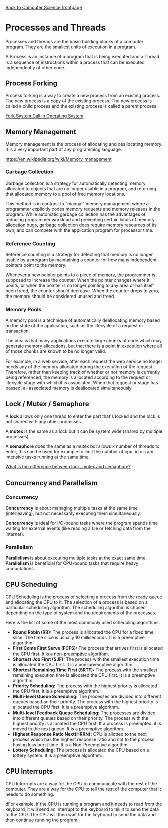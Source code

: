 [Back to Computer Science frontpage](topics/computer-science/computer-science.md)

# Processes and Threads

Processes and threads are the basic building blocks of a computer program. They are the smallest units of execution in a program. 

A Process is an instance of a program that is being executed and a Thread is a sequence of instructions within a process that can be executed independently of other code.

## Process Forking

Process forking is a way to create a new process from an existing process. The new process is a copy of the existing process. The new process is called a child process and the existing process is called a parent process.

[Fork System Call in Operating System](https://www.geeksforgeeks.org/fork-system-call-in-operating-system/)

## Memory Management

Memory management is the process of allocating and deallocating memory. It is a very important part of any programming language.

https://en.wikipedia.org/wiki/Memory_management

### Garbage Collection

Garbage collection is a strategy for automatically detecting memory allocated to objects that are no longer usable in a program, and returning that allocated memory to a pool of free memory locations. 

This method is in contrast to "manual" memory management where a programmer explicitly codes memory requests and memory releases in the program. While automatic garbage collection has the advantages of reducing programmer workload and preventing certain kinds of memory allocation bugs, garbage collection does require memory resources of its own, and can compete with the application program for processor time.

### Reference Counting

Reference counting is a strategy for detecting that memory is no longer usable by a program by maintaining a counter for how many independent pointers point to the memory. 

Whenever a new pointer points to a piece of memory, the programmer is supposed to increase the counter. When the pointer changes where it points, or when the pointer is no longer pointing to any area or has itself been freed, the counter should decrease. When the counter drops to zero, the memory should be considered unused and freed.

### Memory Pools

A memory pool is a technique of automatically deallocating memory based on the state of the application, such as the lifecycle of a request or transaction. 

The idea is that many applications execute large chunks of code which may generate memory allocations, but that there is a point in execution where all of those chunks are known to be no longer valid. 

For example, in a web service, after each request the web service no longer needs any of the memory allocated during the execution of the request. Therefore, rather than keeping track of whether or not memory is currently being referenced, the memory is allocated according to the request or lifecycle stage with which it is associated. When that request or stage has passed, all associated memory is deallocated simultaneously.

## Lock / Mutex / Semaphore

A **lock** allows only one thread to enter the part that's locked and the lock is not shared with any other processes.

A **mutex** is the same as a lock but it can be system wide (shared by multiple processes).

A **semaphore** does the same as a mutex but allows x number of threads to enter, this can be used for example to limit the number of cpu, io or ram intensive tasks running at the same time.

[What is the difference between lock, mutex and semaphore?](https://stackoverflow.com/questions/2332765/what-is-the-difference-between-lock-mutex-and-semaphore)

## Concurrency and Parallelism

### Concurrency

**Concurrency** is about managing multiple tasks at the same time (interleaving), but not necessarily executing them simultaneously. 

**Concurrency** is ideal for I/O-bound tasks where the program spends time waiting for external events (like reading a file or fetching data from the internet).

### Parallelism

**Parallelism** is about executing multiple tasks at the exact same time. **Parallelism** is beneficial for CPU-bound tasks that require heavy computations.

## CPU Scheduling

CPU Scheduling is the process of selecting a process from the ready queue and allocating the CPU to it. The selection of a process is based on a particular scheduling algorithm. The scheduling algorithm is chosen depending on the type of system and the requirements of the processes.

Here is the list of some of the most commonly used scheduling algorithms:

- **Round Robin (RR):** The process is allocated the CPU for a fixed time slice. The time slice is usually 10 milliseconds. It is a preemptive algorithm.
- **First Come First Serve (FCFS):** The process that arrives first is allocated the CPU first. It is a non-preemptive algorithm.
- **Shortest Job First (SJF):** The process with the smallest execution time is allocated the CPU first. It is a non-preemptive algorithm.
- **Shortest Remaining Time First (SRTF):** The process with the smallest remaining execution time is allocated the CPU first. It is a preemptive algorithm.
- **Priority Scheduling:** The process with the highest priority is allocated the CPU first. It is a preemptive algorithm.
- **Multi-level Queue Scheduling:** The processes are divided into different queues based on their priority. The process with the highest priority is allocated the CPU first. It is a preemptive algorithm.
- **Multi-level Feedback Queue Scheduling:** The processes are divided into different queues based on their priority. The process with the highest priority is allocated the CPU first. If a process is preempted, it is moved to the next queue. It is a preemptive algorithm.
- **Highest Response Ratio Next(HRRN):** CPU is allotted to the next process which has the highest response ratio and not to the process having less burst time. It is a Non-Preemptive algorithm.
- **Lottery Scheduling:** The process is allocated the CPU based on a lottery system. It is a preemptive algorithm.

## CPU Interrupts

CPU Interrupts are a way for the CPU to communicate with the rest of the computer. They are a way for the CPU to tell the rest of the computer that it needs to do something. 

dFor example, if the CPU is running a program and it needs to read from the keyboard, it will send an interrupt to the keyboard to tell it to send the data to the CPU. The CPU will then wait for the keyboard to send the data and then continue running the program.